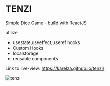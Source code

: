# TENZI
Simple Dice Game - build with ReactJS

utilize
- usestate,useeffect,useref hooks
- Custom Hooks
- localstorage
- reusable components


Link to live-view: https://karelza.github.io/tenzi/


![tenzi](https://user-images.githubusercontent.com/82606132/166113925-266fad5a-4fed-421d-9b37-31ff87ebfe37.png)
